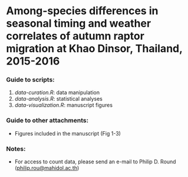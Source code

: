 # Among-species differences in seasonal timing and weather correlates of autumn raptor migration at Khao Dinsor, Thailand, 2015-2016  

### Guide to scripts:  

1. *data-curation.R*: data manipulation 
2. *data-analysis.R*: statistical analyses  
3. *data-visualization.R*: manuscript figures  

### Guide to other attachments:  

- Figures included in the manuscript (Fig 1-3)


### Notes:  

- For access to count data, please send an e-mail to Philip D. Round (philip.rou@mahidol.ac.th)  
